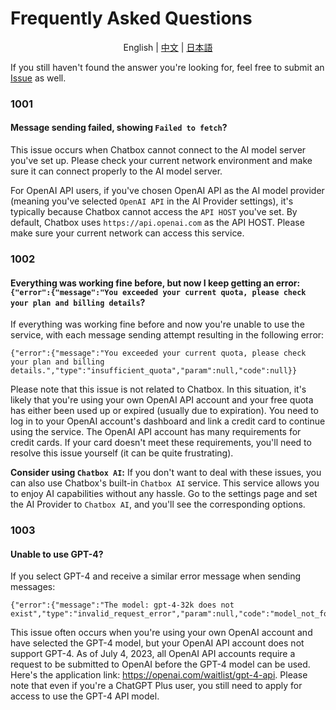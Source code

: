 # Frequently Asked Questions

<p align="center">
    English | <a href="./FAQ-CN.md">中文</a> | <a href="./FAQ-JA.md">日本語</a>
</p>

If you still haven't found the answer you're looking for, feel free to submit an [Issue](https://github.com/Bin-Huang/chatbox/issues/new/choose) as well.

### 1001

#### Message sending failed, showing `Failed to fetch`?

This issue occurs when Chatbox cannot connect to the AI model server you've set up. Please check your current network environment and make sure it can connect properly to the AI model server.

For OpenAI API users, if you've chosen OpenAI API as the AI model provider (meaning you've selected `OpenAI API` in the AI Provider settings), it's typically because Chatbox cannot access the `API HOST` you've set. By default, Chatbox uses `https://api.openai.com` as the API HOST. Please make sure your current network can access this service.

### 1002

#### Everything was working fine before, but now I keep getting an error: `{"error":{"message":"You exceeded your current quota, please check your plan and billing details`?

If everything was working fine before and now you're unable to use the service, with each message sending attempt resulting in the following error:

```
{"error":{"message":"You exceeded your current quota, please check your plan and billing details.","type":"insufficient_quota","param":null,"code":null}}
```

Please note that this issue is not related to Chatbox. In this situation, it's likely that you're using your own OpenAI API account and your free quota has either been used up or expired (usually due to expiration). You need to log in to your OpenAI account's dashboard and link a credit card to continue using the service. The OpenAI API account has many requirements for credit cards. If your card doesn't meet these requirements, you'll need to resolve this issue yourself (it can be quite frustrating).

**Consider using `Chatbox AI`:** If you don't want to deal with these issues, you can also use Chatbox's built-in `Chatbox AI` service. This service allows you to enjoy AI capabilities without any hassle. Go to the settings page and set the AI Provider to `Chatbox AI`, and you'll see the corresponding options.

### 1003

#### Unable to use GPT-4?

If you select GPT-4 and receive a similar error message when sending messages:

```
{"error":{"message":"The model: gpt-4-32k does not exist","type":"invalid_request_error","param":null,"code":"model_not_found"}}
```

This issue often occurs when you're using your own OpenAI account and have selected the GPT-4 model, but your OpenAI API account does not support GPT-4. As of July 4, 2023, all OpenAI API accounts require a request to be submitted to OpenAI before the GPT-4 model can be used. Here's the application link: https://openai.com/waitlist/gpt-4-api. Please note that even if you're a ChatGPT Plus user, you still need to apply for access to use the GPT-4 API model.
